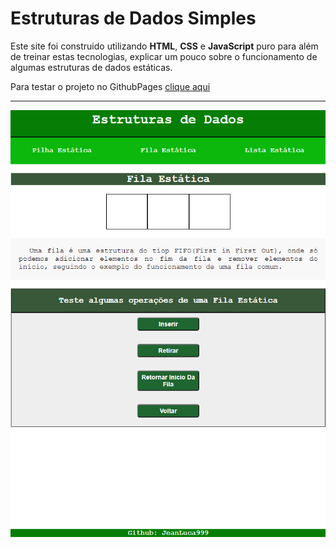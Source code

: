 # Estruturas de Dados Simples
 Este site foi construido utilizando **HTML**, **CSS** e **JavaScript** puro para além de treinar estas tecnologias, explicar um pouco sobre o funcionamento de algumas estruturas de dados estáticas.
 
 Para testar o projeto no GithubPages [clique aqui](https://jeanluca999.github.io/Entendendo-Estruturas-de-Dados/)
 
 ***
 ![preview](preview.png)
